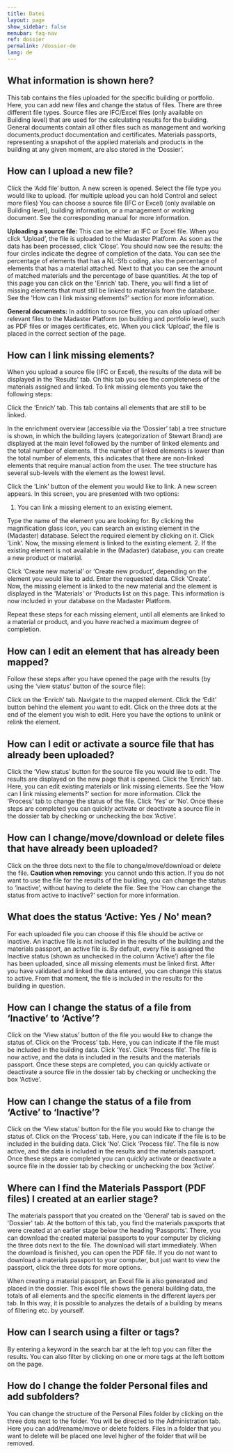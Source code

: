 ```yaml
---
title: Datei
layout: page
show_sidebar: false
menubar: faq-nav
ref: dossier
permalink: /dossier-de
lang: de
---
```


## What information is shown here?
This tab contains the files uploaded for the specific building or portfolio. Here, you can add new files and change the status of files. There are three different file types. Source files are IFC/Excel files (only available on Building level) that are used for the calculating results for the building. General documents contain all other files such as management and working documents,product documentation and certificates. Materials passports, representing a snapshot of the applied materials and products in the building at any given moment, are also stored in the ‘Dossier’.

## How can I upload a new file?
Click the ‘Add file’ button. A new screen is opened.
Select the file type you would like to upload. (for multiple upload you can hold Control and select more files) You can choose a source file (IFC or Excel) (only available on Building level), building information, or a management or working document. See the corresponding manual for more information.

**Uploading a source file:** This can be either an IFC or Excel file. When you click ‘Upload’, the file is uploaded to the Madaster Platform. As soon as the data has been processed, click ‘Close’.  You should now see the results: the four circles indicate the degree of completion of the data. You can see the percentage of elements that has a NL-Sfb coding, also the percentage of elements that has a material attached. Next to that you can see the amount of matched materials and the percentage of base quantities. At the top of this page you can click on the 'Enrich' tab. There, you will find a list of missing elements that must still be linked to materials from the database. See the 'How can I link missing elements?' section for more information.

**General documents:** In addition to source files, you can also upload other relevant files to the Madaster Platform (on building and portfolio level), such as PDF files or images certificates, etc. When you click ‘Upload’, the file is placed in the correct section of the page.

## How can I link missing elements?
When you upload a source file (IFC or Excel), the results of the data will be displayed in the 'Results' tab. On this tab you see the completeness of the materials assigned and linked. To link missing elements you take the following steps:

Click the ‘Enrich’ tab. This tab contains all elements that are still to be linked.

In the enrichment overview (accessible via the ‘Dossier’ tab) a tree structure is shown, in which the building layers (categorization of Stewart Brand) are displayed at the main level followed by the number of linked elements and the total number of elements. If the number of linked elements is lower than the total number of elements, this indicates that there are non-linked elements that require manual action from the user. The tree structure has several sub-levels with the element as the lowest level.

Click the ‘Link’ button of the element you would like to link. A new screen appears. In this screen, you are presented with two options:

1. You can link a missing element to an existing element.

Type the name of the element you are looking for. By clicking the magnification glass icon, you can search an existing element in the (Madaster) database.
Select the required element by clicking on it.
Click ‘Link’. Now, the missing element is linked to the existing element.
2. If the existing element is not available in the (Madaster) database, you can create a new product or material.

Click ‘Create new material’ or ‘Create new product’, depending on the element you would like to add.
Enter the requested data.
Click 'Create'. 
Now, the missing element is linked to the new material and the element is displayed in the 'Materials' or 'Products list on this page. This information is now included in your database on the Madaster Platform.  

Repeat these steps for each missing element, until all elements are linked to a material or product, and you have reached a maximum degree of completion.

## How can I edit an element that has already been mapped?
Follow these steps after you have opened the page with the results (by using the ‘view status’ button of the source file):

Click on the ‘Enrich’ tab.
Navigate to the mapped element.
Click the ‘Edit’ button behind the element you want to edit.
Click on the three dots at the end of the element you wish to edit. Here you have the options to unlink or relink the element.

## How can I edit or activate a source file that has already been uploaded?
Click the ‘View status’ button for the source file you would like to edit. The results are displayed on the new page that is opened.
Click the ‘Enrich’ tab. Here, you can edit existing materials or link missing elements. See the ‘How can I link missing elements?’ section for more information.
Click the ‘Process’ tab to change the status of the file. Click ‘Yes’ or ‘No’. 
Once these steps are completed you can quickly activate or deactivate a source file in the dossier tab by checking or unchecking the box ‘Active’.

## How can I change/move/download or delete files that have already been uploaded?
Click on the three dots next to the file to change/move/download or delete the file.
**Caution when removing:** you cannot undo this action. If you do not want to use the file for the results of the building, you can change the status to ‘Inactive’, without having to delete the file. See the 'How can change the status from active to inactive?' section for more information.

## What does the status ‘Active: Yes / No' mean?
For each uploaded file you can choose if this file should be active or inactive. An inactive file is not included in the results of the building and the materials passport, an active file is. By default, every file is assigned the Inactive status (shown as unchecked in the column ‘Active’) after the file has been uploaded, since all missing elements must be linked first. After you have validated and linked the data entered, you can change this status to active. From that moment, the file is included in the results for the building in question.  

## How can I change the status of a file from ‘Inactive’ to ‘Active’?
Click on the ‘View status’ button of the file you would like to change the status of.
Click on the ‘Process’ tab. Here, you can indicate if the file must be included in the building data.
Click ‘Yes’.
Click ‘Process file’. The file is now active, and the data is included in the results and the materials passport.
Once these steps are completed, you can quickly activate or deactivate a source file in the dossier tab by checking or unchecking the box ‘Active’.

## How can I change the status of a file from ‘Active’ to ‘Inactive’?
Click on the ‘View status’ button for the file you would like to change the status of.
Click on the ‘Process’ tab. Here, you can indicate if the file is to be included in the building data.
Click ‘No’.
Click ‘Process file’. The file is now active, and the data is included in the results and the materials passport.
Once these steps are completed you can quickly activate or deactivate a source file in the dossier tab by checking or unchecking the box ‘Active’.

## Where can I find the Materials Passport (PDF files) I created at an earlier stage?
The materials passport that you created on the 'General' tab is saved on the 'Dossier' tab. At the bottom of this tab, you find the materials passports that were created at an earlier stage below the heading ‘Passports’. There, you can download the created material passports to your computer by clicking the three dots next to the file. The download will start immediately. When the download is finished, you can open the PDF file. If you do not want to download a materials passport to your computer, but just want to view the passport, click the three dots for more options.

When creating a material passport, an Excel file is also generated and placed in the dossier. This excel file shows the general building data, the totals of all elements and the specific elements in the different layers per tab. In this way, it is possible to analyzes the details of a building by means of filtering etc. by yourself.

## How can I search using a filter or tags?
By entering a keyword in the search bar at the left top you can filter the results. You can also filter by clicking on one or more tags at the left bottom on the page.

## How do I change the folder Personal files and add subfolders?
You can change the structure of the Personal Files folder by clicking on the three dots next to the folder. You will be directed to the Administration tab. Here you can add/rename/move or delete folders. Files in a folder that you want to delete will be placed one level higher of the folder that will be removed.